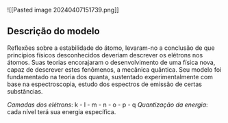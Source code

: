 ![[Pasted image 20240407151739.png]]

## Descrição do modelo

Reflexões sobre a estabilidade do átomo, levaram-no a conclusão de que princípios físicos desconhecidos deveriam descrever os elétrons nos átomos. Suas teorias encorajaram o desenvolvimento de uma física nova, capaz de descrever estes fenômenos, a mecânica quântica. Seu modelo foi fundamentado na teoria dos quanta, sustentado experimentalmente com base na espectroscopia, estudo dos espectros de emissão de certas substâncias.

*Camadas dos elétrons*: k - l - m - n - o - p - q
*Quantização da energia*: cada nível terá sua energia específica.
